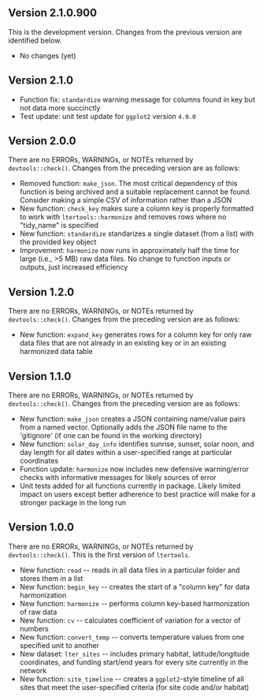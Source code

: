## Version 2.1.0.900

This is the development version. Changes from the previous version are identified below.

- No changes (yet)

## Version 2.1.0

- Function fix: `standardize` warning message for columns found in key but not data more succinctly
- Test update: unit test update for `ggplot2` version `4.0.0`

## Version 2.0.0

There are no ERRORs, WARNINGs, or NOTEs returned by `devtools::check()`. Changes from the preceding version are as follows:

- Removed function: `make_json`. The most critical dependency of this function is being archived and a suitable replacement cannot be found. Consider making a simple CSV of information rather than a JSON
- New function: `check_key` makes sure a column key is properly formatted to work with `ltertools::harmonize` and removes rows where no "tidy_name" is specified
- New function: `standardize` standarizes a single dataset (from a list) with the provided key object
- Improvement: `harmonize` now runs in approximately half the time for large (i.e., >5 MB) raw data files. No change to function inputs or outputs, just increased efficiency

## Version 1.2.0

There are no ERRORs, WARNINGs, or NOTEs returned by `devtools::check()`. Changes from the preceding version are as follows:

- New function: `expand_key` generates rows for a column key for only raw data files that are not already in an existing key or in an existing harmonized data table

## Version 1.1.0

There are no ERRORs, WARNINGs, or NOTEs returned by `devtools::check()`. Changes from the preceding version are as follows:

- New function: `make_json` creates a JSON containing name/value pairs from a named vector. Optionally adds the JSON file name to the 'gitignore' (if one can be found in the working directory)
- New function: `solar_day_info` identifies sunrise, sunset, solar noon, and day length for all dates within a user-specified range at particular coordinates
- Function update: `harmonize` now includes new defensive warning/error checks with informative messages for likely sources of error
- Unit tests added for all functions currently in package. Likely limited impact on users except better adherence to best practice will make for a stronger package in the long run

## Version 1.0.0

There are no ERRORs, WARNINGs, or NOTEs returned by `devtools::check()`. This is the first version of `ltertools`.

- New function: `read` -- reads in all data files in a particular folder and stores them in a list
- New function: `begin_key` -- creates the start of a "column key" for data harmonization
- New function: `harmonize` -- performs column key-based harmonization of raw data
- New function: `cv` -- calculates coefficient of variation for a vector of numbers
- New function: `convert_temp` -- converts temperature values from one specified unit to another
- New dataset: `lter_sites` -- includes primary habitat, latitude/longitude coordinates, and funding start/end years for every site currently in the network
- New function: `site_timeline` -- creates a `ggplot2`-style timeline of all sites that meet the user-specified criteria (for site code and/or habitat)
